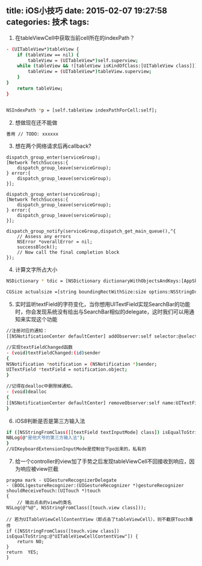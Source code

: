 title: iOS小技巧
date: 2015-02-07 19:27:58
categories: 技术
tags:
---

1. 在tableViewCell中获取当前cell所在的indexPath？
``` bash
- (UITableView*)tableView {
    if (tableView == nil) {
        tableView = (UITableView*)self.superview;
    while (tableView && ![tableView isKindOfClass:[UITableView class]]) {
        tableView = (UITableView*)tableView.superview;
    }
}
    return tableView;
}


NSIndexPath *p = [self.tableView indexPathForCell:self];
```
2. 想做现在还不能做
``` bash
善用 // TODO: xxxxxx
```

3. 想在两个网络请求后再callback?
```dispatch_group_t serviceGroup = dispatch_group_create();
dispatch_group_enter(serviceGroup);
[Network fetchSuccess:{
    dispatch_group_leave(serviceGroup);
} error:{
    dispatch_group_leave(serviceGroup);
}];

dispatch_group_enter(serviceGroup);
[Network fetchSuccess:{
    dispatch_group_leave(serviceGroup);
} error:{
    dispatch_group_leave(serviceGroup);
}];

dispatch_group_notify(serviceGroup,dispatch_get_main_queue(),^{
    // Assess any errors
    NSError *overallError = nil;
    successBlock();
    // Now call the final completion block
});

```

4. 计算文字所占大小
``` bash
NSDictionary * tdic = [NSDictionary dictionaryWithObjectsAndKeys:[AppSkin fontOfBoldTinySize],NSFontAttributeName,nil];

CGSize actualsize =[string boundingRectWithSize:size options:NSStringDrawingUsesLineFragmentOrigin  attributes:tdic context:nil].size;
```
5. 实时监听textField的字符变化，当你想用UITextField实现SearchBar的功能时，你会发现系统没有给出与SearchBar相似的delegate，这时我们可以用通知来实现这个功能
``` bash
//注册对应的通知：
[[NSNotificationCenter defaultCenter] addObserver:self selector:@selector(textFieldChanged:) name:UITextFieldTextDidChangeNotification object:textField];

//实现textFieldChanged函数
- (void)textFieldChanged:(id)sender
{
NSNotification *notification = (NSNotification *)sender;
UITextField *textField = notification.object;
}

//记得在dealloc中删除掉通知。
- (void)dealloc
{
[[NSNotificationCenter defaultCenter] removeObserver:self name:UITextFieldTextDidChangeNotification object:nil];
}
```
6. iOS8判断是否是第三方输入法
``` bash
if ([NSStringFromClass([[textField textInputMode] class]) isEqualToString:@"UIKeyboardExtensionInputMode"]) {
NBLog(@"是他大爷的第三方输入法");
}
//UIKeyboardExtensionInputMode是控制台下po出来的，私有的
```
7. 给一个controller的view加了手势之后发现tableViewCell不回接收到响应，因为响应被view拦截
```
pragma mark - UIGestureRecognizerDelegate
- (BOOL)gestureRecognizer:(UIGestureRecognizer *)gestureRecognizer shouldReceiveTouch:(UITouch *)touch
{
    // 输出点击的view的类名
NSLog(@"%@", NSStringFromClass([touch.view class]));

// 若为UITableViewCellContentView（即点击了tableViewCell），则不截获Touch事件
if ([NSStringFromClass([touch.view class]) isEqualToString:@"UITableViewCellContentView"]) {
    return NO;
}
return  YES;
}
```



